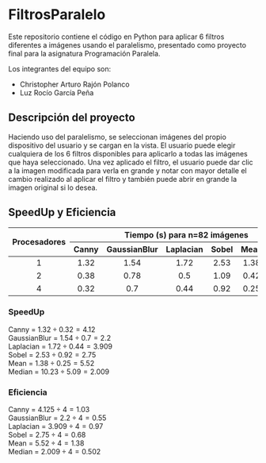 # FiltrosParalelo
Este repositorio contiene el código en Python para aplicar 6 filtros diferentes a imágenes usando el paralelismo, presentado como proyecto final para la asignatura Programación Paralela.

Los integrantes del equipo son:
- Christopher Arturo Rajón Polanco
- Luz Rocío García Peña

## Descripción del proyecto
Haciendo uso del paralelismo, se seleccionan imágenes del propio dispositivo del usuario y se cargan en la vista. El usuario puede elegir cualquiera de los 6 filtros disponibles para aplicarlo a todas las imágenes que haya seleccionado. Una vez aplicado el filtro, el usuario puede dar clic a la imagen modificada para verla en grande y notar con mayor detalle el cambio realizado al aplicar el filtro y también puede abrir en grande la imagen original si lo desea.

## SpeedUp y Eficiencia

<table style="width:100%; border-collapse: collapse; text-align: center; vertical-align: middle;">
  <thead>
    <tr>
      <th rowspan="2">Procesadores</th>
      <th colspan="6">Tiempo (s) para n=82 imágenes</th>
    </tr>
    <tr>
      <th>Canny</th>
      <th>GaussianBlur</th>
      <th>Laplacian</th>
      <th>Sobel</th>
      <th>Mean</th>
      <th>Median</th>
    </tr>
  </thead>
  <tbody>
    <tr>
      <td>1</td> 					
      <td>1.32</td>
      <td>1.54</td>
      <td>1.72</td>
      <td>2.53</td>
      <td>1.38</td>
      <td>10.23</td>
    </tr>
    <tr>
      <td>2</td>
      <td>0.38</td>
      <td>0.78</td>
      <td>0.5</td>
      <td>1.09</td>
      <td>0.42</td>
      <td>6.04</td>
    </tr>
    <tr>
      <td>4</td>
      <td>0.32</td>
      <td>0.7</td>
      <td>0.44</td>
      <td>0.92</td>
      <td>0.25</td>
      <td>5.09</td>
    </tr>
  </tbody>
</table>


### SpeedUp
Canny = $1.32 \div 0.32 = 4.12$  
GaussianBlur = $1.54 \div 0.7 = 2.2$  
Laplacian = $1.72 \div 0.44 = 3.909$  
Sobel = $2.53 \div 0.92 = 2.75$  
Mean = $1.38 \div 0.25 = 5.52$  
Median = $10.23 \div 5.09 = 2.009$

### Eficiencia
Canny = $4.125 \div 4 = 1.03$  
GaussianBlur = $2.2 \div 4 = 0.55$  
Laplacian = $3.909 \div 4 = 0.97$  
Sobel = $2.75 \div 4 = 0.68$  
Mean = $5.52 \div 4 = 1.38$  
Median = $2.009 \div 4 = 0.502$


